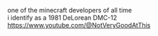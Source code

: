 one of the minecraft developers of all time\
i identify as a 1981 DeLorean DMC-12\
https://www.youtube.com/@NotVeryGoodAtThis
